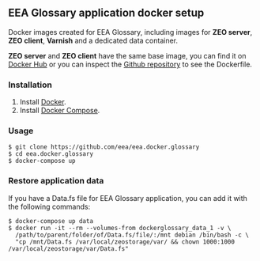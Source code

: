 ## EEA Glossary application docker setup

Docker images created for EEA Glossary, including images for **ZEO server**, **ZEO client**, **Varnish** and a dedicated data container.

**ZEO server** and **ZEO client** have the same base image, you can find it on [Docker Hub](https://registry.hub.docker.com/u/eeacms/zope/) or you can inspect the [Github repository](https://github.com/eea/eea.docker.zope) to see the Dockerfile.


### Installation
1. Install [Docker](https://www.docker.com/).
2. Install [Docker Compose](https://docs.docker.com/compose/).

### Usage
  
    $ git clone https://github.com/eea/eea.docker.glossary
    $ cd eea.docker.glossary
    $ docker-compose up

### Restore application data
If you have a Data.fs file for EEA Glossary application, you can add it with the following commands:

    $ docker-compose up data
    $ docker run -it --rm --volumes-from dockerglossary_data_1 -v \ 
      /path/to/parent/folder/of/Data.fs/file/:/mnt debian /bin/bash -c \ 
      "cp /mnt/Data.fs /var/local/zeostorage/var/ && chown 1000:1000 /var/local/zeostorage/var/Data.fs"
